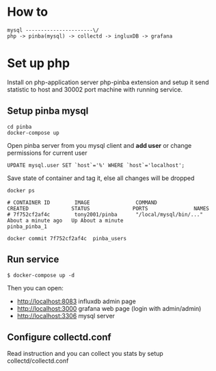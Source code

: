 # How to
```
mysql ----------------------\/
php -> pinba(mysql) -> collectd -> ingluxDB -> grafana
```

# Set up php
Install on php-application server php-pinba extension and setup it send statistic to host and 30002 port machine with running service.


## Setup pinba mysql  
```
cd pinba
docker-compose up
```
Open pinba server from you mysql client and __add user__ or change permissions for current user
```
UPDATE mysql.user SET `host`='%' WHERE `host`='localhost';
```
Save state of container and tag it, else all changes will be dropped
```
docker ps

# CONTAINER ID        IMAGE               COMMAND                  CREATED              STATUS              PORTS               NAMES
# 7f752cf2af4c        tony2001/pinba      "/local/mysql/bin/..."   About a minute ago   Up About a minute                       pinba_pinba_1

docker commit 7f752cf2af4c  pinba_users
```


## Run service
```
$ docker-compose up -d
```

Then you can open:
- <http://localhost:8083>  influxdb admin page
- <http://localhost:3000>  grafana web page (login with admin/admin)
- <http://localhost:3306>  mysql server


## Configure collectd.conf

Read instruction and you can collect you stats 
by setup collectd/collectd.conf

